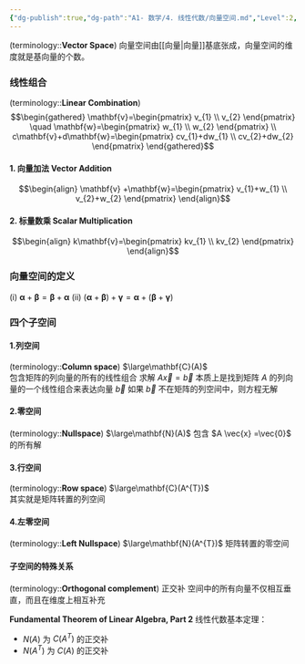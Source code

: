 ```yaml
---
{"dg-publish":true,"dg-path":"A1- 数学/4. 线性代数/向量空间.md","Level":2,"aliases":["线性空间","线性组合"],"permalink":"/A1- 数学/4. 线性代数/向量空间/","dgPassFrontmatter":true,"noteIcon":"","created":"2024-10-17T01:33:36.920+08:00","updated":"2025-05-03T21:23:35.343+08:00"}
---
```



(terminology::**Vector Space**)
向量空间由[[向量\|向量]]基底张成，向量空间的维度就是基向量的个数。
### 线性组合
(terminology::**Linear Combination**)
$$\begin{gathered}
\mathbf{v}=\begin{pmatrix}
v_{1} \\
v_{2}
\end{pmatrix}  \quad 
\mathbf{w}=\begin{pmatrix}
w_{1} \\
w_{2}
\end{pmatrix} \\ 
c\mathbf{v}+d\mathbf{w}=\begin{pmatrix}
cv_{1}+dw_{1} \\
cv_{2}+dw_{2}
\end{pmatrix}
\end{gathered}$$

#### 1. 向量加法 Vector Addition

$$\begin{align}
\mathbf{v}  +\mathbf{w}=\begin{pmatrix}
v_{1}+w_{1} \\
v_{2}+w_{2}
\end{pmatrix}
\end{align}$$

#### 2. 标量数乘 Scalar Multiplication
$$\begin{align}
k\mathbf{v}=\begin{pmatrix}
kv_{1} \\
kv_{2}
\end{pmatrix}
\end{align}$$

### 向量空间的定义

(i) $\boldsymbol{\alpha}+\boldsymbol{\beta}=\boldsymbol{\beta}+\boldsymbol{\alpha}$
(ii) $(\boldsymbol{\alpha}+\boldsymbol{\beta})+\boldsymbol{\gamma}=\boldsymbol{\alpha}+(\boldsymbol{\beta}+\boldsymbol{\gamma})$

### 四个子空间
#### 1.列空间
(terminology::**Column space**) $\large\mathbf{C}(A)$   
包含矩阵的列向量的所有的线性组合
求解 $A \vec{x} = \vec{b}$ 本质上是找到矩阵 $A$ 的列向量的一个线性组合来表达向量 $\vec{b}$
如果 $\vec{b}$ 不在矩阵的列空间中，则方程无解
#### 2.零空间
(terminology::**Nullspace**) $\large\mathbf{N}(A)$ 
包含 $A \vec{x} =\vec{0}$ 的所有解
#### 3.行空间
(terminology::**Row space**) $\large\mathbf{C}(A^{T})$  
其实就是矩阵转置的列空间
#### 4.左零空间
(terminology::**Left Nullspace**)  $\large\mathbf{N}(A^{T})$ 
矩阵转置的零空间

#### 子空间的特殊关系
(terminology::**Orthogonal complement**) 正交补
空间中的所有向量不仅相互垂直，而且在维度上相互补充

**Fundamental Theorem of Linear Algebra, Part 2**
线性代数基本定理：
-  $N(A)$ 为 $C(A^{T})$ 的正交补
-  $N(A^{T})$ 为 $C(A)$ 的正交补

